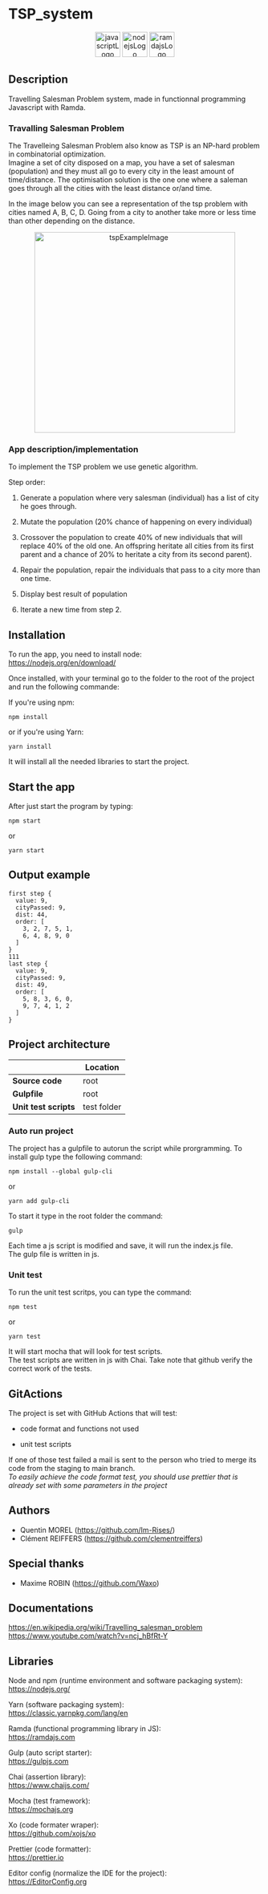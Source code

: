 # TSP_system

<p align="center">
  <img src="https://img.shields.io/badge/JavaScript-323330?style=for-the-badge&logo=javascript&logoColor=F7DF1E" alt="javascriptLogo" style="height:50px;"/>
  <img src="https://img.shields.io/badge/Node.js-43853D?style=for-the-badge&logo=node.js&logoColor=white" alt="nodejsLogo" style="height:50px;"/>
  <img src="https://ramdajs.com/ramdaFilled_200x235.png" alt="ramdajsLogo" style="height:50px;"/>
</p>  

## Description

Travelling Salesman Problem system, made in functionnal programming Javascript with Ramda.

### Travalling Salesman Problem

The Travelleing Salesman Problem also know as TSP is an NP-hard problem in combinatorial optimization.  
Imagine a set of city disposed on a map, you have a set of salesman (population) and they must all go to every city in the least amount of time/distance.
The optimisation solution is the one one where a saleman goes through all the cities with the least distance or/and time.  

In the image below you can see a representation of the tsp problem with cities named A, B, C, D. Going from a city to another take more or less time than other depending on the distance.

<p align="center">
    <img src="https://upload.wikimedia.org/wikipedia/commons/thumb/3/30/Weighted_K4.svg/1024px-Weighted_K4.svg.png" alt="tspExampleImage" style="height:400px"/>
</p>  

### App description/implementation

To implement the TSP problem we use genetic algorithm.  

Step order:

1. Generate a population where very salesman (individual) has a list of city he goes through.

2. Mutate the population (20% chance of happening on every individual)

3. Crossover the population to create 40% of new individuals that will replace 40% of the old one. An offspring heritate all cities from its first parent and a chance of 20% to heritate a city from its second parent).

4. Repair the population, repair the individuals that pass to a city more than one time.

5. Display best result of population

6. Iterate a new time from step 2.

## Installation

To run the app, you need to install node:  
<https://nodejs.org/en/download/>

Once installed, with your terminal go to the folder to the root of the project and run the following commande:  

If you're using npm:

```node
npm install
```

or if you're using Yarn:

```node
yarn install
```

It will install all the needed libraries to start the project.

## Start the app

After just start the program by typing:

```node
npm start
```

or

```node
yarn start
```

## Output example

```text
first step {
  value: 9,
  cityPassed: 9,
  dist: 44,
  order: [
    3, 2, 7, 5, 1,
    6, 4, 8, 9, 0
  ]
}
111
last step {
  value: 9,
  cityPassed: 9,
  dist: 49,
  order: [
    5, 8, 3, 6, 0,
    9, 7, 4, 1, 2
  ]
}
```

## Project architecture

|   |**Location**|
|---|---|
|**Source code**|root|
|**Gulpfile**|root|
|**Unit test scripts**|test folder|

### Auto run project

The project has a gulpfile to autorun the script while prorgramming. To install gulp type the following command:

```node
npm install --global gulp-cli
```

or

```node
yarn add gulp-cli
```

To start it type in the root folder the command:

```node
gulp
```

Each time a js script is modified and save, it will run the index.js file.  
The gulp file is written in js.

### Unit test

To run the unit test scritps, you can type the command:

```node
npm test
```

or

```node
yarn test
```

It will start mocha that will look for test scripts.  
The test scripts are written in js with Chai.
Take note that github verify the correct work of the tests.

## GitActions

The project is set with GitHub Actions that will test:

- code format and functions not used

- unit test scripts

If one of those test failed a mail is sent to the person who tried to merge its code from the staging to main branch.  
*To easily achieve the code format test, you should use prettier that is already set with some parameters in the project*

## Authors

- Quentin MOREL (<https://github.com/Im-Rises/>)
- Clément REIFFERS (<https://github.com/clementreiffers>)

## Special thanks

- Maxime ROBIN (<https://github.com/Waxo>)

## Documentations

<https://en.wikipedia.org/wiki/Travelling_salesman_problem>  
<https://www.youtube.com/watch?v=ncj_hBfRt-Y>  

## Libraries

Node and npm (runtime environment and software packaging system):  
<https://nodejs.org/>  

Yarn (software packaging system):  
<https://classic.yarnpkg.com/lang/en>  

Ramda (functional programming library in JS):  
<https://ramdajs.com>  

Gulp (auto script starter):  
<https://gulpjs.com>  

Chai (assertion library):  
<https://www.chaijs.com/>  

Mocha (test framework):  
<https://mochajs.org>  

Xo (code formater wraper):  
<https://github.com/xojs/xo>  

Prettier (code formatter):  
<https://prettier.io>  

Editor config (normalize the IDE for the project):  
<https://EditorConfig.org>
